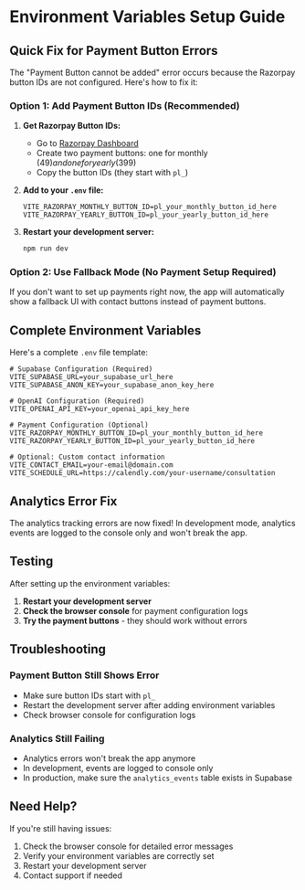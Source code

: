 # Environment Variables Setup Guide

## Quick Fix for Payment Button Errors

The "Payment Button cannot be added" error occurs because the Razorpay button IDs are not configured. Here's how to fix it:

### Option 1: Add Payment Button IDs (Recommended)

1. **Get Razorpay Button IDs:**
   - Go to [Razorpay Dashboard](https://dashboard.razorpay.com/app/payment-button)
   - Create two payment buttons: one for monthly ($49) and one for yearly ($399)
   - Copy the button IDs (they start with `pl_`)

2. **Add to your `.env` file:**
   ```env
   VITE_RAZORPAY_MONTHLY_BUTTON_ID=pl_your_monthly_button_id_here
   VITE_RAZORPAY_YEARLY_BUTTON_ID=pl_your_yearly_button_id_here
   ```

3. **Restart your development server:**
   ```bash
   npm run dev
   ```

### Option 2: Use Fallback Mode (No Payment Setup Required)

If you don't want to set up payments right now, the app will automatically show a fallback UI with contact buttons instead of payment buttons.

## Complete Environment Variables

Here's a complete `.env` file template:

```env
# Supabase Configuration (Required)
VITE_SUPABASE_URL=your_supabase_url_here
VITE_SUPABASE_ANON_KEY=your_supabase_anon_key_here

# OpenAI Configuration (Required)
VITE_OPENAI_API_KEY=your_openai_api_key_here

# Payment Configuration (Optional)
VITE_RAZORPAY_MONTHLY_BUTTON_ID=pl_your_monthly_button_id_here
VITE_RAZORPAY_YEARLY_BUTTON_ID=pl_your_yearly_button_id_here

# Optional: Custom contact information
VITE_CONTACT_EMAIL=your-email@domain.com
VITE_SCHEDULE_URL=https://calendly.com/your-username/consultation
```

## Analytics Error Fix

The analytics tracking errors are now fixed! In development mode, analytics events are logged to the console only and won't break the app.

## Testing

After setting up the environment variables:

1. **Restart your development server**
2. **Check the browser console** for payment configuration logs
3. **Try the payment buttons** - they should work without errors

## Troubleshooting

### Payment Button Still Shows Error
- Make sure button IDs start with `pl_`
- Restart the development server after adding environment variables
- Check browser console for configuration logs

### Analytics Still Failing
- Analytics errors won't break the app anymore
- In development, events are logged to console only
- In production, make sure the `analytics_events` table exists in Supabase

## Need Help?

If you're still having issues:
1. Check the browser console for detailed error messages
2. Verify your environment variables are correctly set
3. Restart your development server
4. Contact support if needed 
